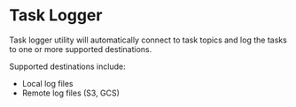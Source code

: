 # Task Logger 

Task logger utility will automatically connect to task topics and 
log the tasks to one or more supported destinations.

Supported destinations include:

- Local log files
- Remote log files (S3, GCS)